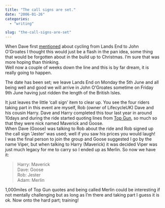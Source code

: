 ```yaml
---
title: "The call signs are set."
date: "2006-01-26"
categories: 
  - "writing"

slug: "the-call-signs-are-set"
---
```


When Dave first [mentioned](http://www.shibbyonline.co.uk/2005/11/27/do-you-fancy-a-longer-run/ "Longer Run") about cycling from Lands End to John O'Groates I thought this would just be a flash in the pan idea, some thing that would be forgotten about in the build up to Christmas. I’m sure that was more hoping than thinking.  
Well now a couple of weeks down the line and this is by far dream, it is really going to happen.

The date has been set; we leave Lands End on Monday the 5th June and all being well and good we will arrive in John O'Groates sometime on Friday 9th June having just ridden the length of the British Isles.

It just leaves the little ‘call sign’ item to clear up. You see the four riders taking part in this event are myself, Rob (owner of LifecycleUK) Dave and his cousin Harry. Dave and Harry completed this tour last year in around 10days and during the ride started quoting lines from [Top Gun](http://imdb.com/title/tt0092099/), so much so that they were nick named Maverick and Goose.  
When Dave (Goose) was talking to Rob about the ride and Rob signed up the call sign 'Jester’ was used; well if you saw his prices you would laugh!  
I was the final person to join the group and Goose suggested I go by the name Viper, but when talking to Harry (Maverick) it was decided Viper was just much legacy for me to carry so I ended up as Merlin. So now we have it:

> Harry: Maverick  
> Dave: Goose  
> Rob: Jester  
> Adam: Merlin

1,000miles of Top Gun quotes and being called Merlin could be interesting if not mentally challenging but as long as I’m there and taking part I guess it is ok. Now onto the hard part; training!
